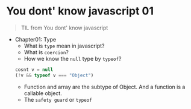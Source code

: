 # You dont' know javascript 01
> TIL from You dont' know javascript

- Chapter01: Type
  - What is `type` mean in javascript?
  - What is `coercion`?
  - How we know the `null` type by `typeof`?
  ```javascript
  cosnt v = null
  (!v && typeof v === "Object")
  ```
  - Function and array are the subtype of Object. And a function is a callable object.
  - The `safety guard` or `typeof`
